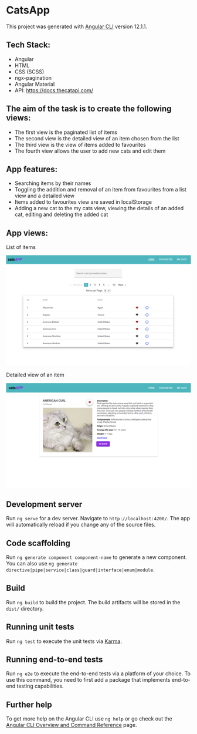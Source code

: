 # CatsApp

This project was generated with [Angular CLI](https://github.com/angular/angular-cli) version 12.1.1.


## Tech Stack:
- Angular
- HTML
- CSS (SCSS)
- ngx-pagination
- Angular Material
- API: https://docs.thecatapi.com/


## The aim of the task is to create the following views:
- The first view is the paginated list of items
- The second view is the detailed view of an item chosen from the list
- The third view is the view of items added to favourites
- The fourth view allows the user to add new cats and edit them

## App features:
- Searching items by their names
- Toggling the addition and removal of an item from favourites from a list view and a detailed view
- Items added to favourites view are saved in localStorage
- Adding a new cat to the my cats view, viewing the details of an added cat, editing and deleting the added cat

## App views:

List of items

![](./screenshots/cats-list.PNG)

Detailed view of an item

![](./screenshots/cat-details.PNG)


## Development server

Run `ng serve` for a dev server. Navigate to `http://localhost:4200/`. The app will automatically reload if you change any of the source files.

## Code scaffolding

Run `ng generate component component-name` to generate a new component. You can also use `ng generate directive|pipe|service|class|guard|interface|enum|module`.

## Build

Run `ng build` to build the project. The build artifacts will be stored in the `dist/` directory.

## Running unit tests

Run `ng test` to execute the unit tests via [Karma](https://karma-runner.github.io).

## Running end-to-end tests

Run `ng e2e` to execute the end-to-end tests via a platform of your choice. To use this command, you need to first add a package that implements end-to-end testing capabilities.

## Further help

To get more help on the Angular CLI use `ng help` or go check out the [Angular CLI Overview and Command Reference](https://angular.io/cli) page.
